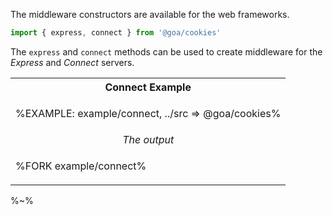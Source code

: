 The middleware constructors are available for the web frameworks.

```js
import { express, connect } from '@goa/cookies'
```

The `express` and `connect` methods can be used to create middleware for the _Express_ and _Connect_ servers.

<table>
<tr><th>Connect Example</th></tr>
<tr><td>

%EXAMPLE: example/connect, ../src => @goa/cookies%
</td></tr>
<tr><td align="center">
<em>The output</em>
</td></tr>
<tr><td>

%FORK example/connect%
</td></tr>
</table>

%~%